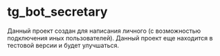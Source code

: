 # tg_bot_secretary
Данный проект создан для написания личного (с возможностью подключения иных пользователей). Данный проект еще находится в тестовой версии и будет улучшаться. 
